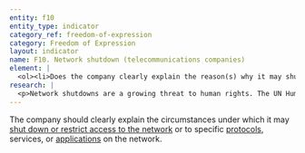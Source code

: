 ```yaml
---
entity: f10
entity_type: indicator
category_ref: freedom-of-expression
category: Freedom of Expression
layout: indicator
name: F10. Network shutdown (telecommunications companies)
element: | 
  <ol><li>Does the company clearly explain the reason(s) why it may shut down service to a particular area or group of users?</li><li>Does the company clearly explain why it may restrict access to specific applications or protocols (e.g., VoIP, messaging) in a particular area or to a specific group of users?</li><li>Does the company clearly explain its process for responding to requests to <a href="/2019-indicators/#shutdown" target="_blank" rel="noopener">shut down a network</a> or restrict access to a service?</li><li>Does the company commit to push back on requests to <a href="/2019-indicators/#shutdown" target="_blank" rel="noopener">shut down a network</a> or <a href="/2019-indicators/#accountrestriction" target="_blank" rel="noopener">restrict access to a service</a>?</li><li>Does the company <a href="/2019-indicators/#clearlydisclose" target="_blank" rel="noopener">clearly disclose</a> that it notifies users directly when it <a href="/2019-indicators/#shutdown" target="_blank" rel="noopener">shuts down the network</a> or <a href="/2019-indicators/#accountrestriction" target="_blank" rel="noopener">restricts access to a service</a>?</li><li>Does the company list the number of <a href="/2019-indicators/#networkshutdown" target="_blank" rel="noopener">network shutdown</a> requests it receives?</li><li>Does the company clearly identify the specific legal authority that makes the request?</li><li>Does the company list the number of requests with which it complied?</li></ol>
research: | 
  <p>Network shutdowns are a growing threat to human rights. The UN Human Rights Council has condemned network shutdowns as a violation of international human rights law and called on governments to refrain from taking these actions. Yet governments are increasingly ordering telecommunications companies to shut down their networks, which in turn puts pressure on companies to take actions that violate their responsibility to respect human rights. We expect companies to fully disclose to the circumstances under which they might take such action and to report on the requests they receive to take such actions.</p><p><strong>Potential Sources:</strong></p><ul><li>Company terms of service, acceptable use policy, community standards, content guidelines, abusive behavior policy, or similar document that explains the rules users have to follow.</li><li>Company transparency report</li><li>Company law enforcement guidelines</li></ul>
---
```

The company should clearly explain the circumstances under which it may [shut down or restrict access to the network](/2019-indicators/#shutdown) or to specific [protocols](/2019-indicators/#protocols), services, or [applications](/wp-admin/app) on the network.